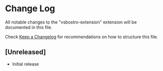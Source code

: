 # Change Log

All notable changes to the "vsbostro-extension" extension will be documented in this file.

Check [Keep a Changelog](http://keepachangelog.com/) for recommendations on how to structure this file.

## [Unreleased]

- Initial release